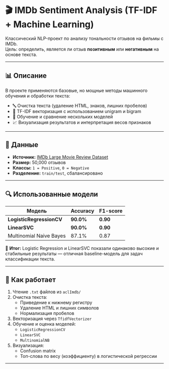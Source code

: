 # 🎬 IMDb Sentiment Analysis (TF-IDF + Machine Learning)

Классический NLP-проект по анализу тональности отзывов на фильмы с IMDb.  
Цель: определить, является ли отзыв **позитивным** или **негативным** на основе текста.

---

## 📊 Описание

В проекте применяются базовые, но мощные методы машинного обучения и обработки текста:

- 🔤 Очистка текста (удаление HTML, знаков, лишних пробелов)
- 🧠 TF-IDF векторизация с использованием unigram и bigram
- 🤖 Обучение и сравнение нескольких моделей
- 📈 Визуализация результатов и интерпретация весов признаков

---

## 📁 Данные

- **Источник:** [IMDb Large Movie Review Dataset](https://ai.stanford.edu/~amaas/data/sentiment/)
- **Размер:** 50,000 отзывов
- **Классы:** `1 = Positive`, `0 = Negative`
- **Разделение:** `train/test`, сбалансировано

---

## 🔍 Использованные модели

| Модель                  | Accuracy | F1-score |
|-------------------------|----------|----------|
| **LogisticRegressionCV**| **90.0%**| **0.90** |
| **LinearSVC**           | **90.0%**| **0.90** |
| Multinomial Naive Bayes | 87.1%    | 0.87     |

📌 **Итог:** Logistic Regression и LinearSVC показали одинаково высокие и стабильные результаты — отличная baseline-модель для задач классификации текста.

---

## 🧠 Как работает

1. Чтение `.txt` файлов из `aclImdb/`
2. Очистка текста:
   - Приведение к нижнему регистру
   - Удаление HTML и лишних символов
   - Нормализация пробелов
3. Векторизация через `TfidfVectorizer`
4. Обучение и оценка моделей:
   - `LogisticRegressionCV`
   - `LinearSVC`
   - `MultinomialNB`
5. Визуализация:
   - Confusion matrix
   - Топ-слова по весу (коэффициенту) в логистической регрессии

---
